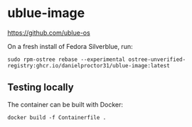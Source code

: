 # ublue-image

https://github.com/ublue-os

On a fresh install of Fedora Silverblue, run:

```
sudo rpm-ostree rebase --experimental ostree-unverified-registry:ghcr.io/danielproctor31/ublue-image:latest
```

## Testing locally

The container can be built with Docker:
```
docker build -f Containerfile .
```
